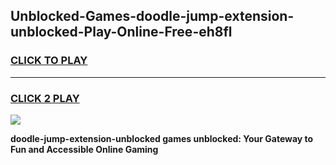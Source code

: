 
## Unblocked-Games-doodle-jump-extension-unblocked-Play-Online-Free-eh8fl
<h3>
<a href="https://premium76.site?title=doodle-jump-extension-unblocked&ref=26A">CLICK TO PLAY</a></h3>
<hr>

<h3>
<a href="https://premium76.site?title=doodle-jump-extension-unblocked&ref=26A">CLICK 2 PLAY</a>
  
</h3>

<a href="https://premium76.site?title=doodle-jump-extension-unblocked&ref=26A"><img src="https://clearcache.store/games.png"></a>


**doodle-jump-extension-unblocked games unblocked: Your Gateway to Fun and Accessible Online Gaming**
